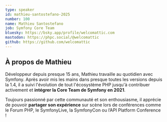 ```yaml
---
type: speaker
id: mathieu-santostefano-2025
number: 100
name: Mathieu Santostefano
job: Symfony Core Team
bluesky: https://bsky.app/profile/welcomattic.com
mastodon: https://phpc.social/@welcomattic
github: https://github.com/welcomattic
---
```


## À propos de Mathieu

Développeur depuis presque 15 ans, Mathieu travaille au quotidien avec Symfony. Après avoir mis les mains dans presque toutes les versions depuis la 1.4, il a suivi l'évolution de tout l'écosystème PHP jusqu'à contribuer activement et **intégrer la Core Team de Symfony en 2021**.

Toujours passionné par cette communauté et son enthousiasme, il apprécie de pouvoir **partager son expérience** sur scène lors de conférences comme le Forum PHP, le SymfonyLive, la SymfonyCon ou l’API Platform Conference !
